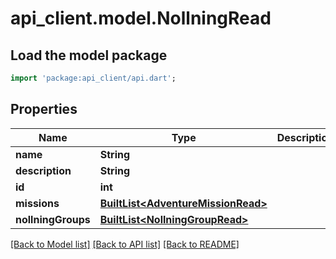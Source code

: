 # api_client.model.NollningRead

## Load the model package
```dart
import 'package:api_client/api.dart';
```

## Properties
Name | Type | Description | Notes
------------ | ------------- | ------------- | -------------
**name** | **String** |  | 
**description** | **String** |  | 
**id** | **int** |  | 
**missions** | [**BuiltList&lt;AdventureMissionRead&gt;**](AdventureMissionRead.md) |  | 
**nollningGroups** | [**BuiltList&lt;NollningGroupRead&gt;**](NollningGroupRead.md) |  | 

[[Back to Model list]](../README.md#documentation-for-models) [[Back to API list]](../README.md#documentation-for-api-endpoints) [[Back to README]](../README.md)


